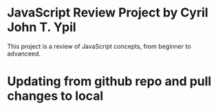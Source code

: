 # JavaScript Review Project by Cyril John T. Ypil

This project is a review of JavaScript concepts, from beginner to advanceed.

# Updating from github repo and pull changes to local
